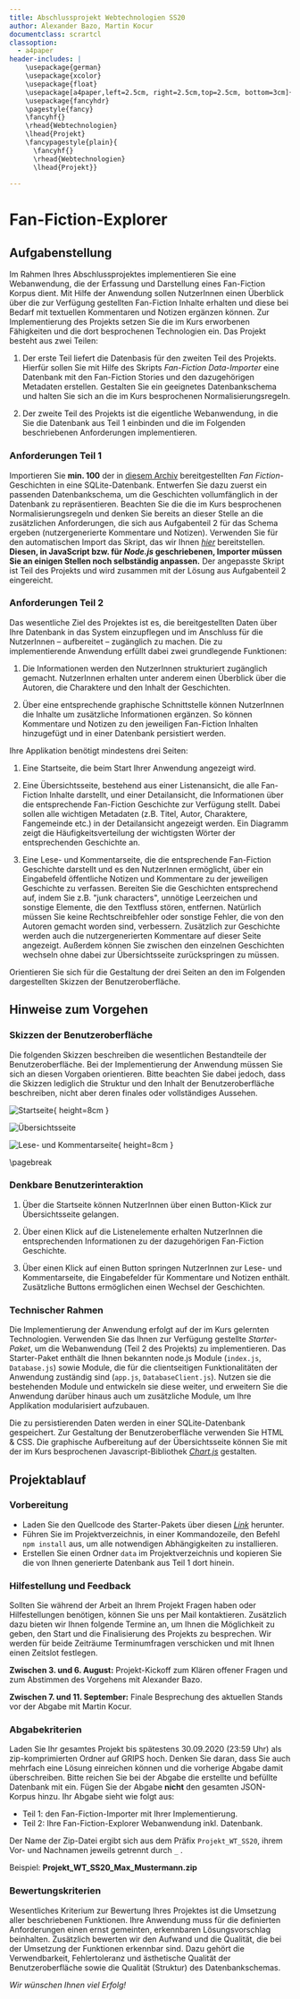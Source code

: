 ```yaml
---
title: Abschlussprojekt Webtechnologien SS20
author: Alexander Bazo, Martin Kocur
documentclass: scrartcl
classoption:
  - a4paper
header-includes: |
    \usepackage{german}
	\usepackage{xcolor}
	\usepackage{float} 
    \usepackage[a4paper,left=2.5cm, right=2.5cm,top=2.5cm, bottom=3cm]{geometry}
    \usepackage{fancyhdr}
    \pagestyle{fancy}
    \fancyhf{}
    \rhead{Webtechnologien}
    \lhead{Projekt}
    \fancypagestyle{plain}{
      \fancyhf{}
      \rhead{Webtechnologien}
      \lhead{Projekt}}
      
---
```


# Fan-Fiction-Explorer

## Aufgabenstellung

Im Rahmen Ihres Abschlussprojektes implementieren Sie eine Webanwendung, die der Erfassung und Darstellung eines Fan-Fiction Korpus dient. Mit Hilfe der Anwendung sollen NutzerInnen einen Überblick über die zur Verfügung gestellten Fan-Fiction Inhalte erhalten und diese bei Bedarf mit textuellen Kommentaren und Notizen ergänzen können. Zur Implementierung des Projekts setzen Sie die im Kurs erworbenen Fähigkeiten und die dort besprochenen Technologien ein. Das Projekt besteht aus zwei Teilen:

1.  Der erste Teil liefert die Datenbasis für den zweiten Teil des Projekts. Hierfür sollen Sie mit Hilfe des Skripts _Fan-Fiction Data-Importer_ eine Datenbank mit den Fan-Fiction Stories und den dazugehörigen Metadaten erstellen. Gestalten Sie ein geeignetes Datenbankschema und halten Sie sich an die im Kurs besprochenen Normalisierungsregeln.

2. Der zweite Teil des Projekts ist die eigentliche Webanwendung, in die Sie die Datenbank aus Teil 1 einbinden und die im Folgenden beschriebenen Anforderungen implementieren.
   
### Anforderungen Teil 1

Importieren Sie **min. 100** der in [diesem Archiv](https://files.mi.ur.de/f/7997433f650b401daba7/?dl=1)
bereitgestellten *Fan Fiction*-Geschichten in eine SQLite-Datenbank. Entwerfen Sie dazu zuerst ein passenden Datenbankschema, um die Geschichten vollumfänglich in der Datenbank zu repräsentieren. Beachten Sie die die im Kurs besprochenen Normalisierungsregeln und denken Sie bereits an dieser Stelle an die zusätzlichen Anforderungen, die sich aus Aufgabenteil 2 für das Schema ergeben (nutzergenerierte Kommentare und Notizen). Verwenden Sie für den automatischen Import das Skript, das wir Ihnen [_hier_](https://github.com/Webtechnologien-Regensburg/Fan-Fiction-Data-Importer) bereitstellen. **Diesen, in JavaScript bzw. für *Node.js* geschriebenen, Importer müssen Sie an einigen Stellen noch selbständig anpassen.** Der angepasste Skript ist Teil des Projekts und wird zusammen mit der Lösung aus Aufgabenteil 2 eingereicht.

### Anforderungen Teil 2

Das wesentliche Ziel des Projektes ist es, die bereitgestellten Daten über Ihre Datenbank in das System einzupflegen und im Anschluss für die NutzerInnen – aufbereitet – zugänglich zu machen. Die zu implementierende Anwendung erfüllt dabei zwei grundlegende Funktionen: 

1. Die Informationen werden den NutzerInnen strukturiert zugänglich gemacht. NutzerInnen erhalten unter anderem einen Überblick über die Autoren, die Charaktere und den Inhalt der Geschichten.

2. Über eine entsprechende graphische Schnittstelle können NutzerInnen die Inhalte um zusätzliche Informationen ergänzen. So können Kommentare und Notizen zu den jeweiligen Fan-Fiction Inhalten hinzugefügt und in einer Datenbank persistiert werden. 

Ihre Applikation benötigt mindestens drei Seiten:

1. Eine Startseite, die beim Start Ihrer Anwendung angezeigt wird.

2. Eine Übersichtsseite, bestehend aus einer Listenansicht, die alle Fan-Fiction Inhalte darstellt, und einer Detailansicht, die Informationen über die entsprechende Fan-Fiction Geschichte zur Verfügung stellt. Dabei sollen alle wichtigen Metadaten (z.B. Titel, Autor, Charaktere, Fangemeinde etc.) in der Detailansicht angezeigt werden. Ein Diagramm zeigt die Häufigkeitsverteilung der wichtigsten Wörter der entsprechenden Geschichte an.

3. Eine Lese- und Kommentarseite, die die entsprechende Fan-Fiction Geschichte darstellt und es den NutzerInnen ermöglicht, über ein Eingabefeld öffentliche Notizen und Kommentare zu der jeweiligen Geschichte zu verfassen. Bereiten Sie die Geschichten entsprechend auf, indem Sie  z.B. "junk characters", unnötige Leerzeichen und sonstige Elemente, die den Textfluss stören, entfernen. Natürlich müssen Sie keine Rechtschreibfehler oder sonstige Fehler, die von den Autoren gemacht worden sind, verbessern. Zusätzlich zur Geschichte werden auch die nutzergenerierten Kommentare auf dieser Seite angezeigt. Außerdem können Sie zwischen den einzelnen Geschichten wechseln ohne dabei zur Übersichtsseite zurückspringen zu müssen.

Orientieren Sie sich für die Gestaltung der drei Seiten an den im Folgenden dargestellten Skizzen der Benutzeroberfläche.

## Hinweise zum Vorgehen

### Skizzen der Benutzeroberfläche

Die folgenden Skizzen beschreiben die wesentlichen Bestandteile der Benutzeroberfläche. Bei der Implementierung der Anwendung müssen Sie sich an diesen Vorgaben orientieren. Bitte
beachten Sie dabei jedoch, dass die Skizzen lediglich die Struktur und den Inhalt der Benutzeroberfläche beschreiben, nicht aber deren finales oder vollständiges Aussehen.

![Startseite](Home.PNG){ height=8cm }

![Übersichtsseite](Acts.PNG)

![Lese- und Kommentarseite](Scene.PNG){ height=8cm }

\pagebreak

### Denkbare Benutzerinteraktion

1. Über die Startseite können NutzerInnen über einen Button-Klick zur Übersichtsseite gelangen.

2. Über einen Klick auf die Listenelemente erhalten NutzerInnen die entsprechenden Informationen zu der dazugehörigen Fan-Fiction Geschichte.

3. Über einen Klick auf einen Button springen NutzerInnen zur Lese- und Kommentarseite, die Eingabefelder für Kommentare und Notizen enthält.  Zusätzliche Buttons ermöglichen einen Wechsel der Geschichten.

### Technischer Rahmen

Die Implementierung der Anwendung erfolgt auf der im Kurs gelernten Technologien. Verwenden Sie das Ihnen zur Verfügung gestellte _Starter-Paket_, um die Webanwendung (Teil 2 des Projekts) zu implementieren. Das Starter-Paket enthält die Ihnen bekannten node.js Module (`index.js`, `Database.js`) sowie Module, die für die clientseitigen Funktionalitäten der Anwendung zuständig sind (`app.js`, `DatabaseClient.js`). Nutzen sie die bestehenden Module und entwickeln sie diese weiter, und erweitern Sie die Anwendung darüber hinaus auch um zusätzliche Module, um Ihre Applikation modularisiert aufzubauen.

Die zu persistierenden Daten werden in einer SQLite-Datenbank gespeichert. Zur Gestaltung der Benutzeroberfläche verwenden Sie HTML & CSS. Die graphische Aufbereitung auf der Übersichtsseite können Sie mit der im Kurs besprochenen Javascript-Bibliothek [*Chart.js*](http://www.chartjs.org/) gestalten. 

## Projektablauf

### Vorbereitung

- Laden Sie den Quellcode des Starter-Pakets über diesen [_Link_](https://github.com/Webtechnologien-Regensburg/Fan-Fiction-Starter/archive/master.zip) herunter.
- Führen Sie im Projektverzeichnis, in einer Kommandozeile, den Befehl `npm install` aus, um alle notwendigen Abhängigkeiten zu installieren.
- Erstellen Sie einen Ordner `data` im Projektverzeichnis und kopieren Sie die von Ihnen generierte Datenbank aus Teil 1 dort hinein.

### Hilfestellung und Feedback

Sollten Sie während der Arbeit an Ihrem Projekt Fragen haben oder Hilfestellungen benötigen, können Sie uns per Mail kontaktieren.  Zusätzlich dazu bieten wir Ihnen folgende Termine an, um Ihnen die Möglichkeit zu geben, den Start und die Finalisierung des Projekts zu besprechen. Wir werden für beide Zeiträume Terminumfragen verschicken und mit Ihnen einen Zeitslot festlegen.

**Zwischen 3. und 6. August:** Projekt-Kickoff zum Klären offener Fragen und zum Abstimmen des Vorgehens mit Alexander Bazo. 

**Zwischen 7. und 11. September:** Finale Besprechung des aktuellen Stands vor der Abgabe mit Martin Kocur.

### Abgabekriterien

Laden Sie Ihr gesamtes Projekt bis spätestens 30.09.2020 (23:59 Uhr) als zip-komprimierten Ordner auf GRIPS hoch.  Denken Sie daran, dass Sie auch mehrfach eine Lösung einreichen können und die vorherige Abgabe damit überschreiben.  Bitte reichen Sie bei der Abgabe die erstellte und befüllte Datenbank mit ein. Fügen Sie der Abgabe **nicht** den gesamten JSON-Korpus hinzu. Ihr Abgabe sieht wie folgt aus:

- Teil 1: den Fan-Fiction-Importer mit Ihrer Implementierung.
- Teil 2: Ihre Fan-Fiction-Explorer Webanwendung inkl. Datenbank.

Der Name der Zip-Datei ergibt sich aus dem Präfix `Projekt_WT_SS20`, ihrem Vor- und Nachnamen jeweils getrennt durch `_` .

Beispiel: **Projekt_WT_SS20_Max_Mustermann.zip**

### Bewertungskriterien

Wesentliches Kriterium zur Bewertung Ihres Projektes ist die Umsetzung aller beschriebenen Funktionen. Ihre Anwendung muss für die definierten Anforderungen einen ernst gemeinten, erkennbaren Lösungsvorschlag beinhalten. Zusätzlich bewerten wir den Aufwand und die Qualität, die bei der Umsetzung der Funktionen erkennbar sind. Dazu gehört die Verwendbarkeit, Fehlertoleranz und ästhetische Qualität der Benutzeroberfläche sowie die Qualität (Struktur) des Datenbankschemas.

*Wir wünschen Ihnen viel Erfolg!*
